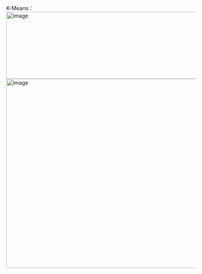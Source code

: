 K-Means：
<img width="965" height="178" alt="image" src="https://github.com/user-attachments/assets/1d963030-544e-4b4c-9950-fe89cbb5389b" />
<img width="950" height="503" alt="image" src="https://github.com/user-attachments/assets/ac8f0641-0f7c-4d59-bde2-9b11e67da9f3" />
